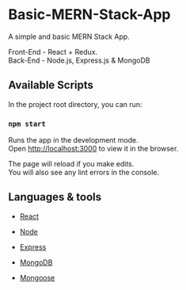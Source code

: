 # Basic-MERN-Stack-App
A simple and basic MERN Stack App.

Front-End - React + Redux.\
Back-End - Node.js, Express.js & MongoDB

## Available Scripts

In the project root directory, you can run:

### `npm start`

Runs the app in the development mode.\
Open [http://localhost:3000](http://localhost:3000) to view it in the browser.

The page will reload if you make edits.\
You will also see any lint errors in the console.

## Languages & tools

- [React](https://reactjs.org/)

- [Node](https://nodejs.org/en/)

- [Express](https://expressjs.com/)

- [MongoDB](https://www.mongodb.com/)

- [Mongoose](https://mongoosejs.com/)
